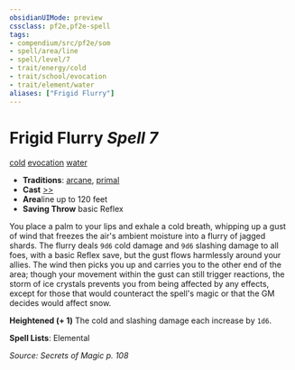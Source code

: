 ```yaml
---
obsidianUIMode: preview
cssclass: pf2e,pf2e-spell
tags:
- compendium/src/pf2e/som
- spell/area/line
- spell/level/7
- trait/energy/cold
- trait/school/evocation
- trait/element/water
aliases: ["Frigid Flurry"]
---
```

# Frigid Flurry *Spell 7*   
[cold](cold.md)  [evocation](evocation.md)  [water](water.md)  

- **Traditions**: [arcane](arcane.md), [primal](primal.md)
- **Cast** [>>](chapter-9-playing-the-game.md#Actions "Two-Action") 
- **Area**line up to 120 feet
- **Saving Throw**  basic Reflex

You place a palm to your lips and exhale a cold breath, whipping up a gust of wind that freezes the air's ambient moisture into a flurry of jagged shards. The flurry deals `9d6` cold damage and `9d6` slashing damage to all foes, with a basic Reflex save, but the gust flows harmlessly around your allies. The wind then picks you up and carries you to the other end of the area; though your movement within the gust can still trigger reactions, the storm of ice crystals prevents you from being affected by any effects, except for those that would counteract the spell's magic or that the GM decides would affect snow.

**Heightened (+ 1)** The cold and slashing damage each increase by `1d6`.

**Spell Lists**: Elemental

*Source: Secrets of Magic p. 108*
